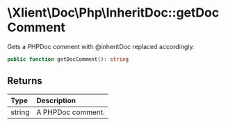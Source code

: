 # \\Xlient\\Doc\\Php\\InheritDoc::getDocComment

Gets a PHPDoc comment with \@inheritDoc replaced accordingly.

```php
public function getDocComment(): string
```

## Returns

| Type | Description |
| :--- | :--- |
| string | A PHPDoc comment. |